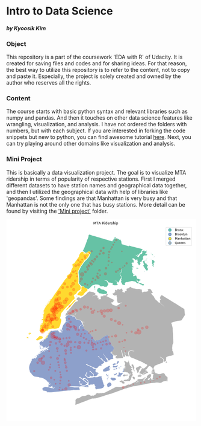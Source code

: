 # Intro to Data Science
#### *by Kyoosik Kim*


### Object
This repository is a part of the coursework 'EDA with R' of Udacity. It is created for saving files and codes and for sharing ideas. For that reason, the best way to utilize this repository is to refer to the content, not to copy and paste it. Especially, the project is solely created and owned by the author who reserves all the rights.


### Content
The course starts with basic python syntax and relevant libraries such as numpy and pandas. And then it touches on other data science features like wrangling, visualization, and analysis. I have not ordered the folders with numbers, but with each subject. If you are interested in forking the code snippets but new to python, you can find awesome tutorial [here](https://www.youtube.com/watch?v=Z1Yd7upQsXY&index=1&list=PLBZBJbE_rGRWeh5mIBhD-hhDwSEDxogDg). Next, you can try playing around other domains like visualization and analysis.


### Mini Project
This is basically a data visualization project. The goal is to visualize MTA ridership in terms of popularity of respective stations. First I merged different datasets to have station names and geographical data together, and then I utilized the geographical data with help of libraries like 'geopandas'. Some findings are that Manhattan is very busy and that Manhattan is not the only one that has busy stations. More detail can be found by visiting the ['Mini project'](https://github.com/Q-shick/Intro-to-Data-Science/blob/master/Mini%20Project.ipynb) folder.

![MTA Ridership in NYC](Data/MTA_ridership.png)
